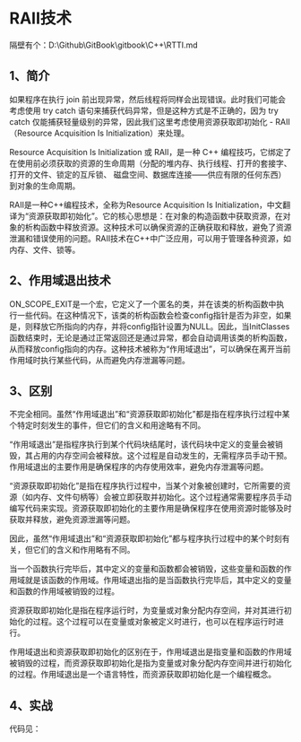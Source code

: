 # RAII技术

隔壁有个：D:\Github\GitBook\gitbook\C++\RTTI.md

## 1、简介
如果程序在执行 join 前出现异常，然后线程将同样会出现错误。此时我们可能会考虑使用 try catch 语句来捕获代码异常，但是这种方式是不正确的，因为 try catch 仅能捕获轻量级别的异常，因此我们这里考虑使用资源获取即初始化 - RAII（Resource Acquisition Is Initialization）来处理。

Resource Acquisition Is Initialization 或 RAII，是一种 C++ 编程技巧，它绑定了在使用前必须获取的资源的生命周期（分配的堆内存、执行线程、打开的套接字、打开的文件、锁定的互斥锁、 磁盘空间、数据库连接——供应有限的任何东西）到对象的生命周期。

RAII是一种C++编程技术，全称为Resource Acquisition Is Initialization，中文翻译为“资源获取即初始化”。它的核心思想是：在对象的构造函数中获取资源，在对象的析构函数中释放资源。这种技术可以确保资源的正确获取和释放，避免了资源泄漏和错误使用的问题。RAII技术在C++中广泛应用，可以用于管理各种资源，如内存、文件、锁等。

## 2、作用域退出技术
ON_SCOPE_EXIT是一个宏，它定义了一个匿名的类，并在该类的析构函数中执行一些代码。在这种情况下，该类的析构函数会检查config指针是否为非空，如果是，则释放它所指向的内存，并将config指针设置为NULL。因此，当InitClasses函数结束时，无论是通过正常返回还是通过异常，都会自动调用该类的析构函数，从而释放config指向的内存。这种技术被称为“作用域退出”，可以确保在离开当前作用域时执行某些代码，从而避免内存泄漏等问题。

## 3、区别
不完全相同。虽然“作用域退出”和“资源获取即初始化”都是指在程序执行过程中某个特定时刻发生的事件，但它们的含义和用途略有不同。

“作用域退出”是指程序执行到某个代码块结尾时，该代码块中定义的变量会被销毁，其占用的内存空间会被释放。这个过程是自动发生的，无需程序员手动干预。作用域退出的主要作用是确保程序的内存使用效率，避免内存泄漏等问题。

“资源获取即初始化”是指在程序执行过程中，当某个对象被创建时，它所需要的资源（如内存、文件句柄等）会被立即获取并初始化。这个过程通常需要程序员手动编写代码来实现。资源获取即初始化的主要作用是确保程序在使用资源时能够及时获取并释放，避免资源泄漏等问题。

因此，虽然“作用域退出”和“资源获取即初始化”都与程序执行过程中的某个时刻有关，但它们的含义和作用略有不同。

当一个函数执行完毕后，其中定义的变量和函数都会被销毁，这些变量和函数的作用域就是该函数的作用域。作用域退出指的是当函数执行完毕后，其中定义的变量和函数的作用域被销毁的过程。

资源获取即初始化是指在程序运行时，为变量或对象分配内存空间，并对其进行初始化的过程。这个过程可以在变量或对象被定义时进行，也可以在程序运行时进行。

作用域退出和资源获取即初始化的区别在于，作用域退出是指变量和函数的作用域被销毁的过程，而资源获取即初始化是指为变量或对象分配内存空间并进行初始化的过程。作用域退出是一个语言特性，而资源获取即初始化是一个编程概念。

## 4、实战
代码见：















